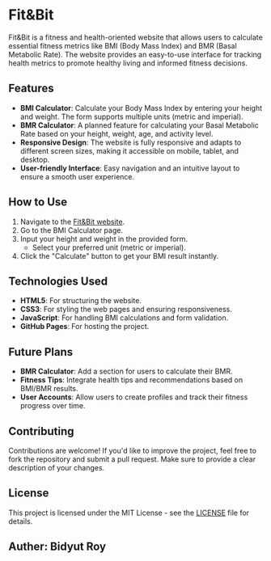 # Fit&Bit

Fit&Bit is a fitness and health-oriented website that allows users to calculate essential fitness metrics like BMI (Body Mass Index) and BMR (Basal Metabolic Rate). The website provides an easy-to-use interface for tracking health metrics to promote healthy living and informed fitness decisions.

## Features

- **BMI Calculator**: Calculate your Body Mass Index by entering your height and weight. The form supports multiple units (metric and imperial).
- **BMR Calculator**: A planned feature for calculating your Basal Metabolic Rate based on your height, weight, age, and activity level.
- **Responsive Design**: The website is fully responsive and adapts to different screen sizes, making it accessible on mobile, tablet, and desktop.
- **User-friendly Interface**: Easy navigation and an intuitive layout to ensure a smooth user experience.

## How to Use

1. Navigate to the [Fit&Bit website](https://bidyutroy-prog.github.io/Fit-Bit/).
2. Go to the BMI Calculator page.
3. Input your height and weight in the provided form.
   - Select your preferred unit (metric or imperial).
4. Click the "Calculate" button to get your BMI result instantly.

## Technologies Used

- **HTML5**: For structuring the website.
- **CSS3**: For styling the web pages and ensuring responsiveness.
- **JavaScript**: For handling BMI calculations and form validation.
- **GitHub Pages**: For hosting the project.

## Future Plans

- **BMR Calculator**: Add a section for users to calculate their BMR.
- **Fitness Tips**: Integrate health tips and recommendations based on BMI/BMR results.
- **User Accounts**: Allow users to create profiles and track their fitness progress over time.

## Contributing

Contributions are welcome! If you'd like to improve the project, feel free to fork the repository and submit a pull request. Make sure to provide a clear description of your changes.

## License

This project is licensed under the MIT License - see the [LICENSE](LICENSE) file for details.

## Auther: Bidyut Roy
